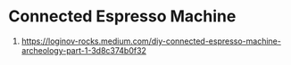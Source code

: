 # Connected Espresso Machine

1. https://loginov-rocks.medium.com/diy-connected-espresso-machine-archeology-part-1-3d8c374b0f32
